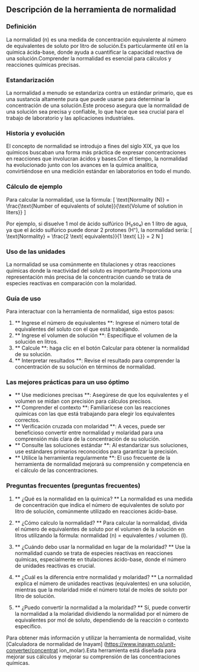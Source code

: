 ## Descripción de la herramienta de normalidad

### Definición
La normalidad (n) es una medida de concentración equivalente al número de equivalentes de soluto por litro de solución.Es particularmente útil en la química ácida-base, donde ayuda a cuantificar la capacidad reactiva de una solución.Comprender la normalidad es esencial para cálculos y reacciones químicas precisas.

### Estandarización
La normalidad a menudo se estandariza contra un estándar primario, que es una sustancia altamente pura que puede usarse para determinar la concentración de una solución.Este proceso asegura que la normalidad de una solución sea precisa y confiable, lo que hace que sea crucial para el trabajo de laboratorio y las aplicaciones industriales.

### Historia y evolución
El concepto de normalidad se introdujo a fines del siglo XIX, ya que los químicos buscaban una forma más práctica de expresar concentraciones en reacciones que involucran ácidos y bases.Con el tiempo, la normalidad ha evolucionado junto con los avances en la química analítica, convirtiéndose en una medición estándar en laboratorios en todo el mundo.

### Cálculo de ejemplo
Para calcular la normalidad, use la fórmula:
\[ \text{Normality (N)} = \frac{\text{Number of equivalents of solute}}{\text{Volume of solution in liters}} \]

Por ejemplo, si disuelve 1 mol de ácido sulfúrico (H₂so₄) en 1 litro de agua, ya que el ácido sulfúrico puede donar 2 protones (H⁺), la normalidad sería:
\[ \text{Normality} = \frac{2 \text{ equivalents}}{1 \text{ L}} = 2 N \]

### Uso de las unidades
La normalidad se usa comúnmente en titulaciones y otras reacciones químicas donde la reactividad del soluto es importante.Proporciona una representación más precisa de la concentración cuando se trata de especies reactivas en comparación con la molaridad.

### Guía de uso
Para interactuar con la herramienta de normalidad, siga estos pasos:
1. ** Ingrese el número de equivalentes **: Ingrese el número total de equivalentes del soluto con el que está trabajando.
2. ** Ingrese el volumen de solución **: Especifique el volumen de la solución en litros.
3. ** Calcule **: haga clic en el botón Calcular para obtener la normalidad de su solución.
4. ** Interpretar resultados **: Revise el resultado para comprender la concentración de su solución en términos de normalidad.

### Las mejores prácticas para un uso óptimo
- ** Use mediciones precisas **: Asegúrese de que los equivalentes y el volumen se midan con precisión para cálculos precisos.
- ** Comprender el contexto **: Familiarícese con las reacciones químicas con las que está trabajando para elegir los equivalentes correctos.
- ** Verificación cruzada con molaridad **: A veces, puede ser beneficioso convertir entre normalidad y molaridad para una comprensión más clara de la concentración de su solución.
- ** Consulte las soluciones estándar **: Al estandarizar sus soluciones, use estándares primarios reconocidos para garantizar la precisión.
- ** Utilice la herramienta regularmente **: El uso frecuente de la herramienta de normalidad mejorará su comprensión y competencia en el cálculo de las concentraciones.

### Preguntas frecuentes (preguntas frecuentes)

1. ** ¿Qué es la normalidad en la química? **
La normalidad es una medida de concentración que indica el número de equivalentes de soluto por litro de solución, comúnmente utilizado en reacciones ácido-base.

2. ** ¿Cómo calculo la normalidad? **
Para calcular la normalidad, divida el número de equivalentes de soluto por el volumen de la solución en litros utilizando la fórmula: normalidad (n) = equivalentes / volumen (l).

3. ** ¿Cuándo debo usar la normalidad en lugar de la molaridad? **
Use la normalidad cuando se trata de especies reactivas en reacciones químicas, especialmente en titulaciones ácido-base, donde el número de unidades reactivas es crucial.

4. ** ¿Cuál es la diferencia entre normalidad y molaridad? **
La normalidad explica el número de unidades reactivas (equivalentes) en una solución, mientras que la molaridad mide el número total de moles de soluto por litro de solución.

5. ** ¿Puedo convertir la normalidad a la molaridad? **
Sí, puede convertir la normalidad a la molaridad dividiendo la normalidad por el número de equivalentes por mol de soluto, dependiendo de la reacción o contexto específico.

Para obtener más información y utilizar la herramienta de normalidad, visite [Calculadora de normalidad de Inayam] (https://www.inayam.co/unit-converter/concentrat ion_molar).Esta herramienta está diseñada para mejorar sus cálculos y mejorar su comprensión de las concentraciones químicas.